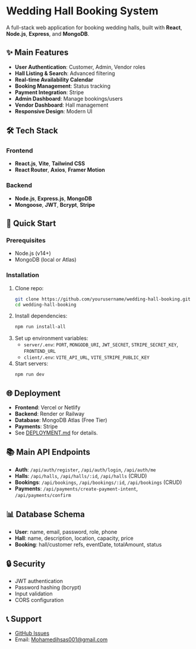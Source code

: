 # Wedding Hall Booking System

A full-stack web application for booking wedding halls, built with **React**, **Node.js**, **Express**, and **MongoDB**.

## ✨ Main Features
- **User Authentication**: Customer, Admin, Vendor roles
- **Hall Listing & Search**: Advanced filtering
- **Real-time Availability Calendar**
- **Booking Management**: Status tracking
- **Payment Integration**: Stripe
- **Admin Dashboard**: Manage bookings/users
- **Vendor Dashboard**: Hall management
- **Responsive Design**: Modern UI

## 🛠️ Tech Stack
### Frontend
- **React.js**, **Vite**, **Tailwind CSS**
- **React Router**, **Axios**, **Framer Motion**

### Backend
- **Node.js**, **Express.js**, **MongoDB**
- **Mongoose**, **JWT**, **Bcrypt**, **Stripe**

## 🚀 Quick Start
### Prerequisites
- Node.js (v14+)
- MongoDB (local or Atlas)

### Installation
1. Clone repo:
   ```bash
   git clone https://github.com/yourusername/wedding-hall-booking.git
   cd wedding-hall-booking
   ```
2. Install dependencies:
   ```bash
   npm run install-all
   ```
3. Set up environment variables:
   - `server/.env`: `PORT`, `MONGODB_URI`, `JWT_SECRET`, `STRIPE_SECRET_KEY`, `FRONTEND_URL`
   - `client/.env`: `VITE_API_URL`, `VITE_STRIPE_PUBLIC_KEY`
4. Start servers:
   ```bash
   npm run dev
   ```

## 🌐 Deployment
- **Frontend**: Vercel or Netlify
- **Backend**: Render or Railway
- **Database**: MongoDB Atlas (Free Tier)
- **Payments**: Stripe
- See [DEPLOYMENT.md](./DEPLOYMENT.md) for details.

## 📚 Main API Endpoints
- **Auth**: `/api/auth/register`, `/api/auth/login`, `/api/auth/me`
- **Halls**: `/api/halls`, `/api/halls/:id`, `/api/halls` (CRUD)
- **Bookings**: `/api/bookings`, `/api/bookings/:id`, `/api/bookings` (CRUD)
- **Payments**: `/api/payments/create-payment-intent`, `/api/payments/confirm`

## 📊 Database Schema
- **User**: name, email, password, role, phone
- **Hall**: name, description, location, capacity, price
- **Booking**: hall/customer refs, eventDate, totalAmount, status

## 🔒 Security
- JWT authentication
- Password hashing (bcrypt)
- Input validation
- CORS configuration



## 📞 Support
- [GitHub Issues](https://github.com/Ihsas01/wedding-hall-booking/issues)
- Email: Mohamedihsas001@gmail.com
